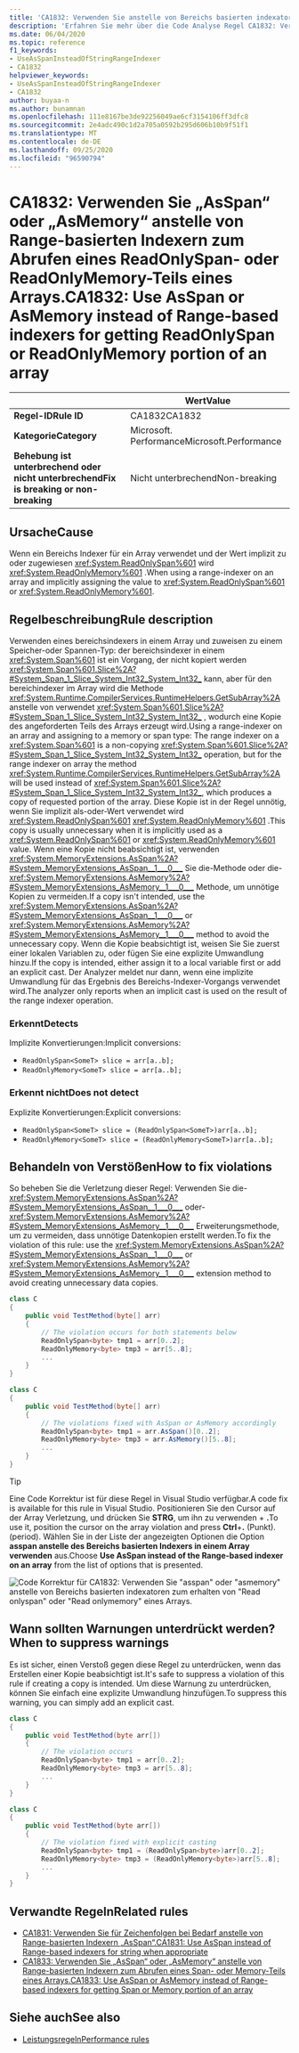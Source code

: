 ```yaml
---
title: 'CA1832: Verwenden Sie anstelle von Bereichs basierten indexatoren asspan oder asmemory, um den Teil eines Arrays zu lesen (Code Analyse).'
description: 'Erfahren Sie mehr über die Code Analyse Regel CA1832: Verwenden Sie anstelle von Bereichs basierten indexatoren asspan oder asmemory, um den Teil eines Arrays mit "Read onlyspan" oder "Read onlymemory" zu erhalten.'
ms.date: 06/04/2020
ms.topic: reference
f1_keywords:
- UseAsSpanInsteadOfStringRangeIndexer
- CA1832
helpviewer_keywords:
- UseAsSpanInsteadOfStringRangeIndexer
- CA1832
author: buyaa-n
ms.author: bunamnan
ms.openlocfilehash: 111e8167be3de92256049ae6cf3154106ff3dfc8
ms.sourcegitcommit: 2e4adc490c1d2a705a0592b295d606b10b9f51f1
ms.translationtype: MT
ms.contentlocale: de-DE
ms.lasthandoff: 09/25/2020
ms.locfileid: "96590794"
---
```

# <a name="ca1832-use-asspan-or-asmemory-instead-of-range-based-indexers-for-getting-readonlyspan-or-readonlymemory-portion-of-an-array"></a><span data-ttu-id="3a45e-103">CA1832: Verwenden Sie „AsSpan“ oder „AsMemory“ anstelle von Range-basierten Indexern zum Abrufen eines ReadOnlySpan- oder ReadOnlyMemory-Teils eines Arrays.</span><span class="sxs-lookup"><span data-stu-id="3a45e-103">CA1832: Use AsSpan or AsMemory instead of Range-based indexers for getting ReadOnlySpan or ReadOnlyMemory portion of an array</span></span>

| | <span data-ttu-id="3a45e-104">Wert</span><span class="sxs-lookup"><span data-stu-id="3a45e-104">Value</span></span> |
|-|-|
| <span data-ttu-id="3a45e-105">**Regel-ID**</span><span class="sxs-lookup"><span data-stu-id="3a45e-105">**Rule ID**</span></span> |<span data-ttu-id="3a45e-106">CA1832</span><span class="sxs-lookup"><span data-stu-id="3a45e-106">CA1832</span></span>|
| <span data-ttu-id="3a45e-107">**Kategorie**</span><span class="sxs-lookup"><span data-stu-id="3a45e-107">**Category**</span></span> |<span data-ttu-id="3a45e-108">Microsoft. Performance</span><span class="sxs-lookup"><span data-stu-id="3a45e-108">Microsoft.Performance</span></span>|
| <span data-ttu-id="3a45e-109">**Behebung ist unterbrechend oder nicht unterbrechend**</span><span class="sxs-lookup"><span data-stu-id="3a45e-109">**Fix is breaking or non-breaking**</span></span> |<span data-ttu-id="3a45e-110">Nicht unterbrechend</span><span class="sxs-lookup"><span data-stu-id="3a45e-110">Non-breaking</span></span>|

## <a name="cause"></a><span data-ttu-id="3a45e-111">Ursache</span><span class="sxs-lookup"><span data-stu-id="3a45e-111">Cause</span></span>

<span data-ttu-id="3a45e-112">Wenn ein Bereichs Indexer für ein Array verwendet und der Wert implizit zu oder zugewiesen <xref:System.ReadOnlySpan%601> wird <xref:System.ReadOnlyMemory%601> .</span><span class="sxs-lookup"><span data-stu-id="3a45e-112">When using a range-indexer on an array and implicitly assigning the value to <xref:System.ReadOnlySpan%601> or <xref:System.ReadOnlyMemory%601>.</span></span>

## <a name="rule-description"></a><span data-ttu-id="3a45e-113">Regelbeschreibung</span><span class="sxs-lookup"><span data-stu-id="3a45e-113">Rule description</span></span>

<span data-ttu-id="3a45e-114">Verwenden eines bereichsindexers in einem Array und zuweisen zu einem Speicher-oder Spannen-Typ: der bereichsindexer in einem <xref:System.Span%601> ist ein Vorgang, der nicht kopiert werden <xref:System.Span%601.Slice%2A?#System_Span_1_Slice_System_Int32_System_Int32_> kann, aber für den bereichindexer im Array wird die Methode <xref:System.Runtime.CompilerServices.RuntimeHelpers.GetSubArray%2A> anstelle von verwendet <xref:System.Span%601.Slice%2A?#System_Span_1_Slice_System_Int32_System_Int32_> , wodurch eine Kopie des angeforderten Teils des Arrays erzeugt wird.</span><span class="sxs-lookup"><span data-stu-id="3a45e-114">Using a range-indexer on an array and assigning to a memory or span type: The range indexer on a <xref:System.Span%601> is a non-copying <xref:System.Span%601.Slice%2A?#System_Span_1_Slice_System_Int32_System_Int32_> operation, but for the range indexer on array the method <xref:System.Runtime.CompilerServices.RuntimeHelpers.GetSubArray%2A> will be used instead of <xref:System.Span%601.Slice%2A?#System_Span_1_Slice_System_Int32_System_Int32_>, which produces a copy of requested portion of the array.</span></span> <span data-ttu-id="3a45e-115">Diese Kopie ist in der Regel unnötig, wenn Sie implizit als-oder-Wert verwendet wird <xref:System.ReadOnlySpan%601> <xref:System.ReadOnlyMemory%601> .</span><span class="sxs-lookup"><span data-stu-id="3a45e-115">This copy is usually unnecessary when it is implicitly used as a <xref:System.ReadOnlySpan%601> or <xref:System.ReadOnlyMemory%601> value.</span></span> <span data-ttu-id="3a45e-116">Wenn eine Kopie nicht beabsichtigt ist, verwenden <xref:System.MemoryExtensions.AsSpan%2A?#System_MemoryExtensions_AsSpan__1___0___> Sie die-Methode oder die- <xref:System.MemoryExtensions.AsMemory%2A?#System_MemoryExtensions_AsMemory__1___0___>  Methode, um unnötige Kopien zu vermeiden.</span><span class="sxs-lookup"><span data-stu-id="3a45e-116">If a copy isn't intended, use the <xref:System.MemoryExtensions.AsSpan%2A?#System_MemoryExtensions_AsSpan__1___0___> or <xref:System.MemoryExtensions.AsMemory%2A?#System_MemoryExtensions_AsMemory__1___0___>  method to avoid the unnecessary copy.</span></span> <span data-ttu-id="3a45e-117">Wenn die Kopie beabsichtigt ist, weisen Sie Sie zuerst einer lokalen Variablen zu, oder fügen Sie eine explizite Umwandlung hinzu.</span><span class="sxs-lookup"><span data-stu-id="3a45e-117">If the copy is intended, either assign it to a local variable first or add an explicit cast.</span></span> <span data-ttu-id="3a45e-118">Der Analyzer meldet nur dann, wenn eine implizite Umwandlung für das Ergebnis des Bereichs-Indexer-Vorgangs verwendet wird.</span><span class="sxs-lookup"><span data-stu-id="3a45e-118">The analyzer only reports when an implicit cast is used on the result of the range indexer operation.</span></span>

### <a name="detects"></a><span data-ttu-id="3a45e-119">Erkennt</span><span class="sxs-lookup"><span data-stu-id="3a45e-119">Detects</span></span>

<span data-ttu-id="3a45e-120">Implizite Konvertierungen:</span><span class="sxs-lookup"><span data-stu-id="3a45e-120">Implicit conversions:</span></span>

- `ReadOnlySpan<SomeT> slice = arr[a..b];`
- `ReadOnlyMemory<SomeT> slice = arr[a..b];`

### <a name="does-not-detect"></a><span data-ttu-id="3a45e-121">Erkennt nicht</span><span class="sxs-lookup"><span data-stu-id="3a45e-121">Does not detect</span></span>

<span data-ttu-id="3a45e-122">Explizite Konvertierungen:</span><span class="sxs-lookup"><span data-stu-id="3a45e-122">Explicit conversions:</span></span>

- `ReadOnlySpan<SomeT> slice = (ReadOnlySpan<SomeT>)arr[a..b];`
- `ReadOnlyMemory<SomeT> slice = (ReadOnlyMemory<SomeT>)arr[a..b];`

## <a name="how-to-fix-violations"></a><span data-ttu-id="3a45e-123">Behandeln von Verstößen</span><span class="sxs-lookup"><span data-stu-id="3a45e-123">How to fix violations</span></span>

<span data-ttu-id="3a45e-124">So beheben Sie die Verletzung dieser Regel: Verwenden Sie die- <xref:System.MemoryExtensions.AsSpan%2A?#System_MemoryExtensions_AsSpan__1___0___> oder- <xref:System.MemoryExtensions.AsMemory%2A?#System_MemoryExtensions_AsMemory__1___0___>  Erweiterungsmethode, um zu vermeiden, dass unnötige Datenkopien erstellt werden.</span><span class="sxs-lookup"><span data-stu-id="3a45e-124">To fix the violation of this rule: use the <xref:System.MemoryExtensions.AsSpan%2A?#System_MemoryExtensions_AsSpan__1___0___> or <xref:System.MemoryExtensions.AsMemory%2A?#System_MemoryExtensions_AsMemory__1___0___>  extension method to avoid creating unnecessary data copies.</span></span>

```csharp
class C
{
    public void TestMethod(byte[] arr)
    {
        // The violation occurs for both statements below
        ReadOnlySpan<byte> tmp1 = arr[0..2];
        ReadOnlyMemory<byte> tmp3 = arr[5..8];
        ...
    }
}
```

```csharp
class C
{
    public void TestMethod(byte[] arr)
    {
        // The violations fixed with AsSpan or AsMemory accordingly
        ReadOnlySpan<byte> tmp1 = arr.AsSpan()[0..2];
        ReadOnlyMemory<byte> tmp3 = arr.AsMemory()[5..8];
        ...
    }
}
```

> [!TIP]
> <span data-ttu-id="3a45e-125">Eine Code Korrektur ist für diese Regel in Visual Studio verfügbar.</span><span class="sxs-lookup"><span data-stu-id="3a45e-125">A code fix is available for this rule in Visual Studio.</span></span> <span data-ttu-id="3a45e-126">Positionieren Sie den Cursor auf der Array Verletzung, und drücken Sie **STRG**, um ihn zu verwenden + **.**</span><span class="sxs-lookup"><span data-stu-id="3a45e-126">To use it, position the cursor on the array violation and press **Ctrl**+**.**</span></span> <span data-ttu-id="3a45e-127">(Punkt).</span><span class="sxs-lookup"><span data-stu-id="3a45e-127">(period).</span></span> <span data-ttu-id="3a45e-128">Wählen Sie in der Liste der angezeigten Optionen die Option **asspan anstelle des Bereichs basierten Indexers in einem Array verwenden** aus.</span><span class="sxs-lookup"><span data-stu-id="3a45e-128">Choose **Use AsSpan instead of the Range-based indexer on an array** from the list of options that is presented.</span></span>
>
> ![Code Korrektur für CA1832: Verwenden Sie "asspan" oder "asmemory" anstelle von Bereichs basierten indexatoren zum erhalten von "Read onlyspan" oder "Read onlymemory" eines Arrays.](media/ca1832_codefix.png)

## <a name="when-to-suppress-warnings"></a><span data-ttu-id="3a45e-130">Wann sollten Warnungen unterdrückt werden?</span><span class="sxs-lookup"><span data-stu-id="3a45e-130">When to suppress warnings</span></span>

<span data-ttu-id="3a45e-131">Es ist sicher, einen Verstoß gegen diese Regel zu unterdrücken, wenn das Erstellen einer Kopie beabsichtigt ist.</span><span class="sxs-lookup"><span data-stu-id="3a45e-131">It's safe to suppress a violation of this rule if creating a copy is intended.</span></span> <span data-ttu-id="3a45e-132">Um diese Warnung zu unterdrücken, können Sie einfach eine explizite Umwandlung hinzufügen.</span><span class="sxs-lookup"><span data-stu-id="3a45e-132">To suppress this warning, you can simply add an explicit cast.</span></span>

```csharp
class C
{
    public void TestMethod(byte arr[])
    {
        // The violation occurs
        ReadOnlySpan<byte> tmp1 = arr[0..2];
        ReadOnlyMemory<byte> tmp3 = arr[5..8];
        ...
    }
}
```

```csharp
class C
{
    public void TestMethod(byte arr[])
    {
        // The violation fixed with explicit casting
        ReadOnlySpan<byte> tmp1 = (ReadOnlySpan<byte>)arr[0..2];
        ReadOnlyMemory<byte> tmp3 = (ReadOnlyMemory<byte>)arr[5..8];
        ...
    }
}
```

## <a name="related-rules"></a><span data-ttu-id="3a45e-133">Verwandte Regeln</span><span class="sxs-lookup"><span data-stu-id="3a45e-133">Related rules</span></span>

- [<span data-ttu-id="3a45e-134">CA1831: Verwenden Sie für Zeichenfolgen bei Bedarf anstelle von Range-basierten Indexern „AsSpan“.</span><span class="sxs-lookup"><span data-stu-id="3a45e-134">CA1831: Use AsSpan instead of Range-based indexers for string when appropriate</span></span>](ca1831.md)
- [<span data-ttu-id="3a45e-135">CA1833: Verwenden Sie „AsSpan“ oder „AsMemory“ anstelle von Range-basierten Indexern zum Abrufen eines Span- oder Memory-Teils eines Arrays.</span><span class="sxs-lookup"><span data-stu-id="3a45e-135">CA1833: Use AsSpan or AsMemory instead of Range-based indexers for getting Span or Memory portion of an array</span></span>](ca1833.md)

## <a name="see-also"></a><span data-ttu-id="3a45e-136">Siehe auch</span><span class="sxs-lookup"><span data-stu-id="3a45e-136">See also</span></span>

- [<span data-ttu-id="3a45e-137">Leistungsregeln</span><span class="sxs-lookup"><span data-stu-id="3a45e-137">Performance rules</span></span>](performance-warnings.md)
